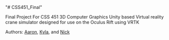 "# CSS451_Final" 

Final Project For CSS 451 3D Computer Graphics
Unity based Virtual reality crane simulator designed for use on the Oculus Rift using VRTK 

Authors: [Aaron](https://github.com/Randolin), [Kyla](https://github.com/KylaPrograms), and [Nick](https://github.com/NickRL21) 
